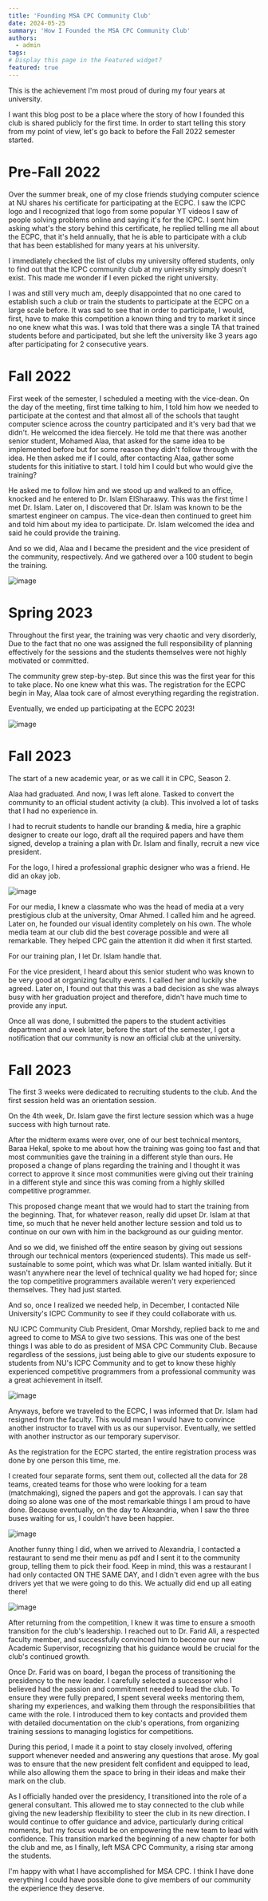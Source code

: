 ```yaml
---
title: 'Founding MSA CPC Community Club'
date: 2024-05-25
summary: 'How I Founded the MSA CPC Community Club'
authors:
  - admin
tags: 
# Display this page in the Featured widget?
featured: true
---
```

This is the achievement I'm most proud of during my four years at university.

I want this blog post to be a place where the story of how I founded this club is shared publicly for the first time. In order to start telling this story from my point of view, let's go back to before the Fall 2022 semester started.
# Pre-Fall 2022

Over the summer break, one of my close friends studying computer science at NU shares his certificate for participating at the ECPC. I saw the ICPC logo and I recognized that logo from some popular YT videos I saw of people solving problems online and saying it's for the ICPC. I sent him asking what's the story behind this certificate, he replied telling me all about the ECPC, that it's held annually, that he is able to participate with a club that has been established for many years at his university.

I immediately checked the list of clubs my university offered students, only to find out that the ICPC community club at my university simply doesn't exist. This made me wonder if I even picked the right university. 

I was and still very much am, deeply disappointed that no one cared to establish such a club or train the students to participate at the ECPC on a large scale before. It was sad to see that in order to participate, I would, first, have to make this competition a known thing and try to market it since no one knew what this was. I was told that there was a single TA that trained students before and participated, but she left the university like 3 years ago after participating for 2 consecutive years.
# Fall 2022

First week of the semester, I scheduled a meeting with the vice-dean. On the day of the meeting, first time talking to him, I told him how we needed to participate at the contest and that almost all of the schools that taught computer science across the country participated and it's very bad that we didn't. He welcomed the idea fiercely. He told me that there was another senior student, Mohamed Alaa, that asked for the same idea to be implemented before but for some reason they didn't follow through with the idea. He then asked me if I could, after contacting Alaa, gather some students for this initiative to start. I told him I could but who would give the training?

He asked me to follow him and we stood up and walked to an office, knocked and he entered to Dr. Islam ElSharaawy. This was the first time I met Dr. Islam. Later on, I discovered that Dr. Islam was known to be the smartest engineer on campus. The vice-dean then continued to greet him and told him about my idea to participate. Dr. Islam welcomed the idea and said he could provide the training.

And so we did, Alaa and I became the president and the vice president of the community, respectively. And we gathered over a 100 student to begin the training.

![image](./IMG_4079.JPG "Photo with Dr. Islam El Sharaawy, Founding Acadmic Advisor. Mohamed Alaa, Founding Community Leader.")
# Spring 2023

Throughout the first year, the training was very chaotic and very disorderly, Due to the fact that no one was assigned the full responsibility of planning effectively for the sessions and the students themselves were not highly motivated or committed.

The community grew step-by-step. But since this was the first year for this to take place. No one knew what this was.
The registration for the ECPC begin in May, Alaa took care of almost everything regarding the registration.

Eventually, we ended up participating at the ECPC 2023!

![image](./Group%20Photo%201.jpg "MSA CPC Community ECPC 2023")
# Fall 2023
The start of a new academic year, or as we call it in CPC, Season 2.

Alaa had graduated. And now, I was left alone. Tasked to convert the community to an official student activity (a club). This involved a lot of tasks that I had no experience in. 

I had to recruit students to handle our branding & media, hire a graphic designer to create our logo, draft all the required papers and have them signed, develop a training a plan with Dr. Islam and finally, recruit a new vice president.

For the logo, I hired a professional graphic designer who was a friend. He did an okay job.

![image](./final%20msaa.png "MSA CPC Community Club Logo")

For our media, I knew a classmate who was the head of media at a very prestigious club at the university, Omar Ahmed. I called him and he agreed. Later on, he founded our visual identity completely on his own. The whole media team at our club did the best coverage possible and were all remarkable. They helped CPC gain the attention it did when it first started.

For our training plan, I let Dr. Islam handle that.

For the vice president, I heard about this senior student who was known to be very good at organizing faculty events. I called her and luckily she agreed. Later on, I found out that this was a bad decision as she was always busy with her graduation project and therefore, didn't have much time to provide any input.

Once all was done, I submitted the papers to the student activities department and a week later, before the start of the semester, I got a notification that our community is now an official club at the university.

# Fall 2023

The first 3 weeks were dedicated to recruiting students to the club. And the first session held was an orientation session.

On the 4th week, Dr. Islam gave the first lecture session which was a huge success with high turnout rate.

After the midterm exams were over, one of our best technical mentors, Baraa Hekal, spoke to me about how the training was going too fast and that most communities gave the training in a different style than ours. He proposed a change of plans regarding the training and I thought it was correct to approve it since most communities were giving out their training in a different style and since this was coming from a highly skilled competitive programmer.

This proposed change meant that we would had to start the training from the beginning. That, for whatever reason, really did upset Dr. Islam at that time, so much that he never held another lecture session and told us to continue on our own with him in the background as our guiding mentor.  

And so we did, we finished off the entire season by giving out sessions through our technical mentors (experienced students). This made us self-sustainable to some point, which was what Dr. Islam wanted initially. But it wasn't anywhere near the level of technical quality we had hoped for; since the top competitive programmers available weren't very experienced themselves. They had just started.

And so, once I realized we needed help, in December, I contacted Nile University's ICPC Community to see if they could collaborate with us. 

NU ICPC Community Club President, Omar Morshdy, replied back to me and agreed to come to MSA to give two sessions. This was one of the best things I was able to do as president of MSA CPC Community Club. Because regardless of the sessions, just being able to give our students exposure to students from NU's ICPC Community and to get to know these highly experienced competitive programmers from a professional community was a great achievement in itself.

![image](./final%20msaa.png "MSA CPC Community Club Logo")


Anyways, before we traveled to the ECPC, I was informed that Dr. Islam had resigned from the faculty.  This would mean I would have to convince another instructor to travel with us as our supervisor. Eventually, we settled with another instructor as our temporary supervisor. 

As the registration for the ECPC started, the entire registration process was done by one person this time, me. 

I created four separate forms, sent them out, collected all the data for 28 teams, created teams for those who were looking for a team (matchmaking), signed the papers and got the approvals. I can say that doing so alone was one of the most remarkable things I am proud to have done. Because eventually, on the day to Alexandria, when I saw the three buses waiting for us, I couldn't have been happier. 

![image](./final%20msaa.png "MSA CPC Community Club Logo")


Another funny thing I did, when we arrived to Alexandria, I contacted a restaurant to send me their menu as pdf and I sent it to the community group, telling them to pick their food. Keep in mind, this was a restaurant I had only contacted ON THE SAME DAY, and I didn't even agree with the bus drivers yet that we were going to do this. We actually did end up all eating there!

![image](./final%20msaa.png "MSA CPC Community Club Logo")



After returning from the competition, I knew it was time to ensure a smooth transition for the club's leadership. I reached out to Dr. Farid Ali, a respected faculty member, and successfully convinced him to become our new Academic Supervisor, recognizing that his guidance would be crucial for the club's continued growth.

Once Dr. Farid was on board, I began the process of transitioning the presidency to the new leader. I carefully selected a successor who I believed had the passion and commitment needed to lead the club. To ensure they were fully prepared, I spent several weeks mentoring them, sharing my experiences, and walking them through the responsibilities that came with the role. I introduced them to key contacts and provided them with detailed documentation on the club's operations, from organizing training sessions to managing logistics for competitions.

During this period, I made it a point to stay closely involved, offering support whenever needed and answering any questions that arose. My goal was to ensure that the new president felt confident and equipped to lead, while also allowing them the space to bring in their ideas and make their mark on the club.

As I officially handed over the presidency, I transitioned into the role of a general consultant. This allowed me to stay connected to the club while giving the new leadership flexibility to steer the club in its new direction. I would continue to offer guidance and advice, particularly during critical moments, but my focus would be on empowering the new team to lead with confidence. This transition marked the beginning of a new chapter for both the club and me, as I finally, left MSA CPC Community, a rising star among the students. 

I'm happy with what I have accomplished for MSA CPC. I think I have done everything I could have possible done to give members of our community the experience they deserve. 

